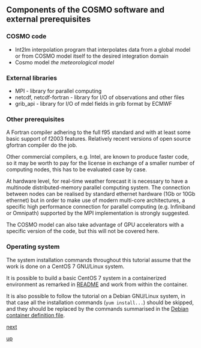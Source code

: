 ## Components of the COSMO software and external prerequisites ##

### COSMO code ###

 * Int2lm interpolation program that interpolates data from a global
   model or from COSMO model itself to the desired integration domain
 * Cosmo model *the meteorological model*

### External libraries ###

 * MPI - library for parallel computing
 * netcdf, netcdf-fortran - library for I/O of observations and other
   files
 * grib_api - library for I/O of mdel fields in grib format by ECMWF

### Other prerequisites ###

A Fortran compiler adhering to the full f95 standard and with at least
some basic support of f2003 features. Relatively recent versions of
open source gfortran compiler do the job.

Other commercial compilers, e.g. Intel, are known to produce faster
code, so it may be worth to pay for the license in exchange of a
smaller number of computing nodes, this has to be evaluated case by
case.

At hardware level, for real-time weather forecast it is necessary to
have a multinode distributed-memory parallel computing system. The
connection between nodes can be realised by standard ethernet hardware
(1Gb or 10Gb ethernet) but in order to make use of modern multi-core
architectures, a specific high performance connection for parallel
computing (e.g. Infiniband or Omnipath) supported by the MPI
implementation is strongly suggested.

The COSMO model can also take advantage of GPU accelerators with a
specific version of the code, but this will not be covered here.

### Operating system ###

The system installation commands throughout this tutorial assume that
the work is done on a CentOS 7 GNU/Linux system.

It is possible to build a basic CentOS 7 system in a containerized
environment as remarked in [README](../README.md) and work from within
the container.

It is also possible to follow the tutorial on a Debian GNU/Linux
system, in that case all the installation commands (`yum install...`)
should be skipped, and they should be replaced by the commands
summarised in the [Debian container definition
file](../debian-cosmo-build-run-process.def).

[next](building_prerequisites.md)

[up](README.md)